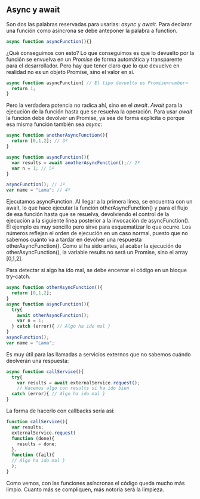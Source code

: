 ## Async y await

Son dos las palabras reservadas para usarlas: _async_ y _await_. Para declarar una función como asíncrona se debe anteponer la palabra a function.

```ts
async function asyncFunction(){}
```

¿Qué conseguimos con esto? Lo que conseguimos es que lo devuelto por la función se envuelva en un _Promise_ de forma automática y transparente para el desarrollador. Pero hay que tener claro que lo que devuelve en realidad no es un objeto Promise, sino el valor en sí.

```ts
async function asyncFunction{ // El tipo devuelto es Promise<number>
  return 1;
}
```

Pero la verdadera potencia no radica ahí, sino en el _await_. _Await_ para la ejecución de la función hasta que se resuelva la operación. Para usar _await_ la función debe devolver un Promise, ya sea de forma explícita o porque esa misma función también sea _async_:

```ts
async function anotherAsyncFunction(){ 
  return [0,1,2]; // 3º
}

async function asyncFunction(){ 
  var results = await anotherAsyncFunction();// 2º
  var n = 1; // 5º
}

asyncFunction(); // 1º 
var name = "Lama"; // 4º
```

Ejecutamos asyncFunction. Al llegar a la primera línea, se encuentra con un await, lo que hace ejecutar la función otherAsyncFunction\(\) y para el flujo de esa función hasta que se resuelva, devolviendo el control de la ejecución a la siguiente línea posterior a la invocación de asyncFunction\(\). El ejemplo es muy sencillo pero sirve para esquematizar lo que ocurre. Los números reflejan el orden de ejecución en un caso normal, puesto que no sabemos cuánto va a tardar en devolver una respuesta otherAsyncFunction\(\). Como sí ha sido antes, al acabar la ejecución de otherAsyncFunction\(\), la variable results no será un Promise, sino el array \[0,1,2\].

Para detectar si algo ha ido mal, se debe encerrar el código en un bloque try-catch.

```ts
async function otherAsyncFunction(){ 
  return [0,1,2]; 
}
async function asyncFunction(){ 
  try{ 
    await otherAsyncFunction(); 
    var n = 1; 
  } catch (error){ // Algo ha ido mal }
}
asyncFunction(); 
var name = "Lama";
```

Es muy útil para las llamadas a servicios externos que no sabemos cuándo deolverán una respuesta:

```ts
async function callService(){
  try{ 
    var results = await externalService.request();
    // Hacemos algo con results si ha ido bien
  catch (error){ // Algo ha ido mal } 
}
```

La forma de hacerlo con callbacks sería así:

```ts
function callService(){ 
  var results;
  externalService.request( 
  function (done){ 
    results = done;
  }, 
  function (fail){ 
  // Algo ha ido mal }
  );
}
```

Como vemos, con las funciones asíncronas el código queda mucho más limpio. Cuanto más se compliquen, más notoria será la limpieza.

